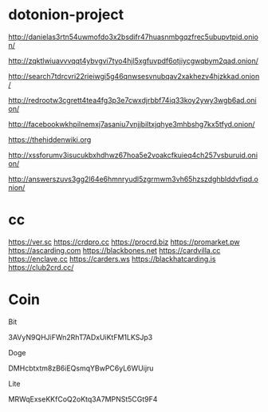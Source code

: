 # dotonion-project

http://danielas3rtn54uwmofdo3x2bsdifr47huasnmbgqzfrec5ubupvtpid.onion/

http://zqktlwiuavvvqqt4ybvgvi7tyo4hjl5xgfuvpdf6otjiycgwqbym2qad.onion/

http://search7tdrcvri22rieiwgi5g46qnwsesvnubqav2xakhezv4hjzkkad.onion/

http://redrootw3cgrett4tea4fg3p3e7cwxdjrbbf74iq33koy2ywy3wgb6ad.onion/

http://facebookwkhpilnemxj7asaniu7vnjjbiltxjqhye3mhbshg7kx5tfyd.onion/

https://thehiddenwiki.org

http://xssforumv3isucukbxhdhwz67hoa5e2voakcfkuieq4ch257vsburuid.onion/

http://answerszuvs3gg2l64e6hmnryudl5zgrmwm3vh65hzszdghblddvfiqd.onion/

# cc

https://ver.sc
https://crdpro.cc
https://procrd.biz
https://promarket.pw
https://ascarding.com
https://blackbones.net
https://cardvilla.cc
https://enclave.cc
https://carders.ws
https://blackhatcarding.is
https://club2crd.cc/

# Coin

Bit

3AVyN9QHJiFWn2RhT7ADxUiKtFM1LKSJp3

Doge

DMHcbtxtm8zB6iEQsmqYBwPC6yL6WUijru

Lite

MRWqExseKKfCoQ2oKtq3A7MPNSt5CGt9F4
